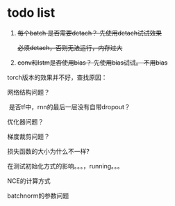 # todo list
1. ~~每个batch 是否需要detach？ 先使用detach试试效果~~

   ~~必须detach，否则无法运行，内存过大~~

2. ~~conv和lstm是否使用bias？ 先使用bias试试。 不用bias~~



torch版本的效果并不好，查找原因：

网络结构问题？

​	是否tf中，rnn的最后一层没有自带dropout？

优化器问题？

梯度裁剪问题？

损失函数的大小为什么不一样?





在测试初始化方式的影响。。。，running。。。





NCE的计算方式

batchnorm的参数问题

